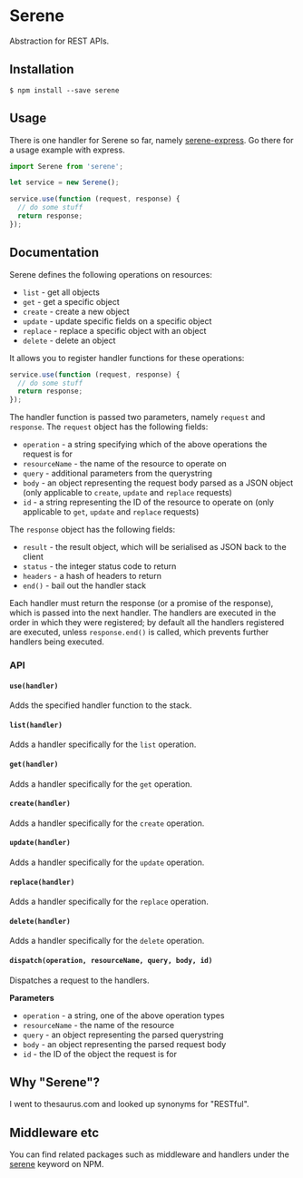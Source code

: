 
# Serene

Abstraction for REST APIs.

## Installation

    $ npm install --save serene

## Usage

There is one handler for Serene so far, namely [serene-express](https://www.npmjs.com/package/serene-express).  Go there for a usage example with express.

```js
import Serene from 'serene';

let service = new Serene();

service.use(function (request, response) {
  // do some stuff
  return response;
});

```

## Documentation

Serene defines the following operations on resources:

  * `list` - get all objects
  * `get` - get a specific object
  * `create` - create a new object
  * `update` - update specific fields on a specific object
  * `replace` - replace a specific object with an object
  * `delete` - delete an object

It allows you to register handler functions for these operations:

```js
service.use(function (request, response) {
  // do some stuff
  return response;
});
```

The handler function is passed two parameters, namely `request` and `response`.  The `request` object has the following fields:

  * `operation` - a string specifying which of the above operations the request is for
  * `resourceName` - the name of the resource to operate on
  * `query` - additional parameters from the querystring
  * `body` - an object representing the request body parsed as a JSON object (only applicable to `create`, `update` and `replace` requests)
  * `id` - a string representing the ID of the resource to operate on (only applicable to `get`, `update` and `replace` requests)

The `response` object has the following fields:

  * `result` - the result object, which will be serialised as JSON back to the client
  * `status` - the integer status code to return
  * `headers` - a hash of headers to return
  * `end()` - bail out the handler stack

Each handler must return the response (or a promise of the response), which is passed into the next handler.  The handlers are executed in the order in which they were registered; by default all the handlers registered are executed, unless `response.end()` is called, which prevents further handlers being executed.

### API

#### `use(handler)`

Adds the specified handler function to the stack.

#### `list(handler)`

Adds a handler specifically for the `list` operation.

#### `get(handler)`

Adds a handler specifically for the `get` operation.

#### `create(handler)`

Adds a handler specifically for the `create` operation.

#### `update(handler)`

Adds a handler specifically for the `update` operation.

#### `replace(handler)`

Adds a handler specifically for the `replace` operation.

#### `delete(handler)`

Adds a handler specifically for the `delete` operation.

#### `dispatch(operation, resourceName, query, body, id)`

Dispatches a request to the handlers.

**Parameters**

  * `operation` - a string, one of the above operation types
  * `resourceName` - the name of the resource
  * `query` - an object representing the parsed querystring
  * `body` - an object representing the parsed request body
  * `id` - the ID of the object the request is for

## Why "Serene"?

I went to thesaurus.com and looked up synonyms for "RESTful".

## Middleware etc

You can find related packages such as middleware and handlers under the [serene](https://www.npmjs.com/browse/keyword/serene) keyword on NPM.
